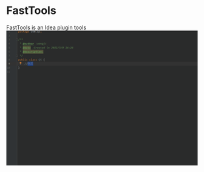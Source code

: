 # FastTools
FastTools is an Idea plugin tools
![使用方法](https://github.com/wangjianchi/FastTools/blob/master/ScreenShot/Translate.gif)
